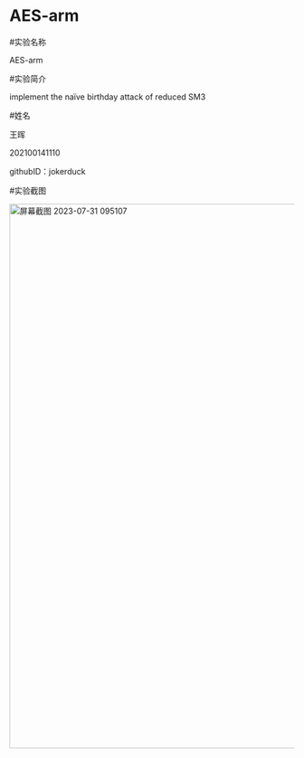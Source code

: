 # AES-arm

#实验名称

AES-arm

#实验简介

implement the naïve birthday attack of reduced SM3

#姓名

王晖

202100141110

githubID：jokerduck

#实验截图

<img width="963" alt="屏幕截图 2023-07-31 095107" src="https://github.com/jokerduck/AES-arm/assets/130890730/d322efb2-c5fa-4518-9074-58090e4722d3">
